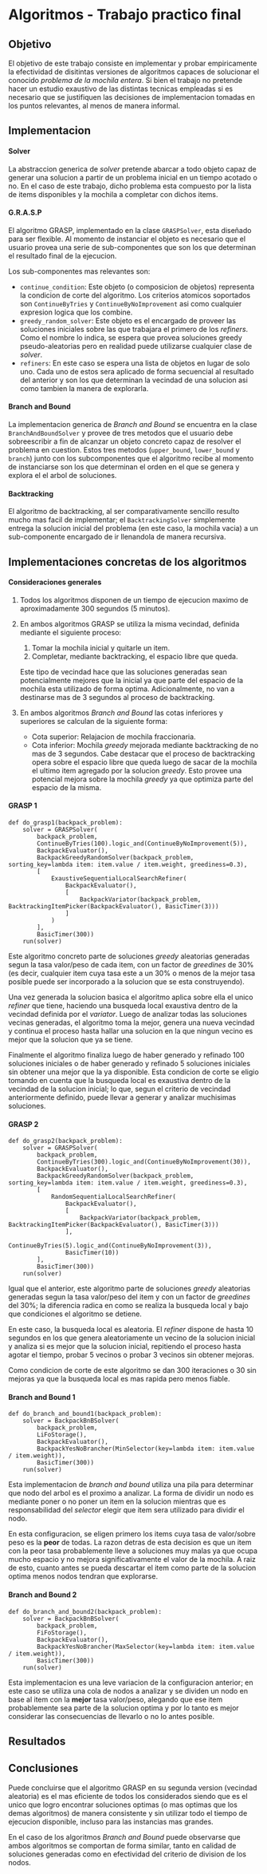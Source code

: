 # Algoritmos - Trabajo practico final

## Objetivo

El objetivo de este trabajo consiste en implementar y probar empiricamente la efectividad de disitintas
versiones de algoritmos capaces de solucionar el conocido *problema de la mochila entera*.
Si bien el trabajo no pretende hacer un estudio exaustivo de las distintas tecnicas empleadas si es
necesario que se justifiquen las decisiones de implementacion tomadas en los puntos relevantes, al menos
de manera informal.

## Implementacion

#### Solver

La abstraccion generica de *solver* pretende abarcar a todo objeto capaz de generar una solucion a
partir de un problema inicial en un tiempo acotado o no. En el caso de este trabajo, dicho problema
esta compuesto por la lista de items disponibles y la mochila a completar con dichos items.

#### G.R.A.S.P

El algoritmo GRASP, implementado en la clase `GRASPSolver`, esta diseñado para ser flexible. Al momento
de instanciar el objeto es necesario que el usuario provea una serie de sub-componentes que son los
que determinan el resultado final de la ejecucion.

Los sub-componentes mas relevantes son:
 * `continue_condition`: Este objeto (o composicion de objetos) representa la condicion de  corte del
 algoritmo. Los criterios atomicos soportados son `ContinueByTries` y `ContinueByNoImprovement` asi
 como cualquier expresion logica que los combine.
 * `greedy_random_solver`: Este objeto es el encargado de proveer las soluciones iniciales sobre las
 que trabajara el primero de los *refiners*. Como el nombre lo indica, se espera que provea soluciones
 greedy pseudo-aleatorias pero en realidad puede utilizarse cualquier clase de *solver*.
 * `refiners`: En este caso se espera una lista de objetos en lugar de solo uno. Cada uno de estos
 sera aplicado de forma secuencial al resultado del anterior y son los que determinan la vecindad de
 una solucion asi como tambien la manera de explorarla.

#### Branch and Bound

La implementacion generica de *Branch and Bound* se encuentra en la clase `BranchAndBoundSolver` y
provee de tres metodos que el usuario debe sobreescribir a fin de alcanzar un objeto concreto capaz
de resolver el problema en cuestion. Estos tres metodos (`upper_bound`, `lower_bound` y `branch`)
junto con los subcomponentes que el algoritmo recibe al momento de instanciarse son los que determinan
el orden en el que se genera y explora el el arbol de soluciones.

#### Backtracking

El algoritmo de backtracking, al ser comparativamente sencillo resulto mucho mas facil de implementar;
el `BacktrackingSolver` simplemente entrega la solucion inicial del problema (en este caso, la mochila
vacia) a un sub-componente encargado de ir llenandola de manera recursiva.

## Implementaciones concretas de los algoritmos

#### Consideraciones generales

1. Todos los algoritmos disponen de un tiempo de ejecucion maximo de  aproximadamente 300
    segundos (5 minutos).
2. En ambos algoritmos GRASP se utiliza la misma vecindad, definida mediante el siguiente proceso:
    1. Tomar la mochila inicial y quitarle un item.
    2. Completar, mediante backtracking, el espacio libre que queda.

    Este tipo de vecindad hace que las soluciones generadas sean potencialmente mejores que la
    inicial ya que parte del espacio de la mochila esta utilizado de forma optima. Adicionalmente,
    no van a destinarse mas de 3 segundos al proceso de backtracking.
3. En ambos algoritmos *Branch and Bound* las cotas inferiores y superiores se calculan de la
    siguiente forma:
    * Cota superior: Relajacion de mochila fraccionaria.
    * Cota inferior: Mochila *greedy* mejorada mediante backtracking de no mas de 3 segundos.
        Cabe destacar que el proceso de backtracking opera sobre el espacio libre que queda luego
        de sacar de la mochila el ultimo item agregado por la solucion *greedy*. Esto provee una
        potencial mejora sobre la mochila *greedy* ya que optimiza parte del espacio de la misma.

#### GRASP 1

    def do_grasp1(backpack_problem):
        solver = GRASPSolver(
            backpack_problem,
            ContinueByTries(100).logic_and(ContinueByNoImprovement(5)),
            BackpackEvaluator(),
            BackpackGreedyRandomSolver(backpack_problem, sorting_key=lambda item: item.value / item.weight, greediness=0.3),
            [
                ExaustiveSequentialLocalSearchRefiner(
                    BackpackEvaluator(),
                    [
                        BackpackVariator(backpack_problem, BacktrackingItemPicker(BackpackEvaluator(), BasicTimer(3)))
                    ]
                )
            ],
            BasicTimer(300))
        run(solver)

Este algoritmo concreto parte de soluciones *greedy* aleatorias generadas segun la tasa valor/peso
de cada item, con un factor de *greedines* de 30% (es decir, cualquier item cuya tasa este a un 30%
o menos de la mejor tasa posible puede ser incorporado a la solucion que se esta construyendo).

Una vez generada la solucion basica el algoritmo aplica sobre ella el unico *refiner* que tiene,
haciendo una busqueda local exaustiva dentro de la vecindad definida por el *variator*. Luego de
analizar todas las soluciones vecinas generadas, el algoritmo toma la mejor, genera una nueva
vecindad y continua el proceso hasta hallar una solucion en la que ningun vecino es mejor que
la solucion que ya se tiene.

Finalmente el algoritmo finaliza luego de haber generado y refinado 100 soluciones iniciales o de
haber generado y refinado 5 soluciones iniciales sin obtener una mejor que la ya disponible.
Esta condicion de corte se eligio tomando en cuenta que la busqueda local es exaustiva dentro de la
vecindad de la solucion inicial; lo que, segun el criterio de vecindad anteriormente definido, puede
llevar a generar y analizar muchisimas soluciones.

#### GRASP 2

    def do_grasp2(backpack_problem):
        solver = GRASPSolver(
            backpack_problem,
            ContinueByTries(300).logic_and(ContinueByNoImprovement(30)),
            BackpackEvaluator(),
            BackpackGreedyRandomSolver(backpack_problem, sorting_key=lambda item: item.value / item.weight, greediness=0.3),
            [
                RandomSequentialLocalSearchRefiner(
                    BackpackEvaluator(),
                    [
                        BackpackVariator(backpack_problem, BacktrackingItemPicker(BackpackEvaluator(), BasicTimer(3)))
                    ],
                    ContinueByTries(5).logic_and(ContinueByNoImprovement(3)),
                    BasicTimer(10))
            ],
            BasicTimer(300))
        run(solver)

Igual que el anterior, este algoritmo parte de soluciones *greedy* aleatorias generadas segun la
tasa valor/peso del item y con un factor de *greedines* del 30%; la diferencia radica en como se
realiza la busqueda local y bajo que condiciones el algoritmo se detiene.

En este caso, la busqueda local es aleatoria. El *refiner* dispone de hasta 10 segundos en los que
genera aleatoriamente un vecino de la solucion inicial y analiza si es mejor que la solucion
inicial, repitiendo el proceso hasta agotar el tiempo, probar 5 vecinos o probar 3 vecinos sin
obtener mejoras.

Como condicion de corte de este algoritmo se dan 300 iteraciones o 30 sin mejoras ya que la busqueda
local es mas rapida pero menos fiable.

#### Branch and Bound 1

    def do_branch_and_bound1(backpack_problem):
        solver = BackpackBnBSolver(
            backpack_problem,
            LiFoStorage(),
            BackpackEvaluator(),
            BackpackYesNoBrancher(MinSelector(key=lambda item: item.value / item.weight)),
            BasicTimer(300))
        run(solver)

Esta implementacion de *branch and bound* utiliza una pila para determinar que nodo del arbol es el
proximo a analizar. La forma de dividir un nodo es mediante poner o no poner un item en la solucion
mientras que es responsabilidad del *selector* elegir que item sera utilizado para dividir el nodo.

En esta configuracion, se eligen primero los items cuya tasa de valor/sobre peso es la **peor** de
todas. La razon detras de esta decision es que un item con la peor tasa probablemente lleve a
soluciones muy malas ya que ocupa mucho espacio y no mejora significativamente el valor de la
mochila. A raiz de esto, cuanto antes se pueda descartar el item como parte de la solucion optima
menos nodos tendran que explorarse.

#### Branch and Bound 2

    def do_branch_and_bound2(backpack_problem):
        solver = BackpackBnBSolver(
            backpack_problem,
            FiFoStorage(),
            BackpackEvaluator(),
            BackpackYesNoBrancher(MaxSelector(key=lambda item: item.value / item.weight)),
            BasicTimer(300))
        run(solver)

Esta implementacion es una leve variacion de la configuracion anterior; en este caso se utiliza una
cola de nodos a analizar y se dividen un nodo en base al item con la **mejor** tasa valor/peso,
alegando que ese item probablemente sea parte de la solucion optima y por lo tanto es mejor
considerar las consecuencias de llevarlo o no lo antes posible.

## Resultados



## Conclusiones

Puede concluirse que el algoritmo GRASP en su segunda version (vecindad aleatoria) es el mas
eficiente de todos los considerados siendo que es el unico que logro encontrar soluciones optimas
(o mas optimas que los demas algoritmos) de manera consistente y sin utilizar todo el tiempo de
ejecucion disponible, incluso para las instancias mas grandes.

En el caso de los algoritmos *Branch and Bound* puede observarse que ambos algoritmos se comportan
de forma similar, tanto en calidad de soluciones generadas como en efectividad del criterio de
division de los nodos.




